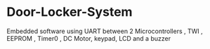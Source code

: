 # Door-Locker-System
Embedded software using UART between 2 Microcontrollers , TWI , EEPROM , Timer0 , DC Motor, keypad, LCD and a buzzer
